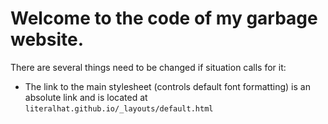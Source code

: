 # Welcome to the code of my garbage website.
There are several things need to be changed if situation calls for it:
- The link to the main stylesheet (controls default font formatting) is an absolute link and is located at `literalhat.github.io/_layouts/default.html` 
